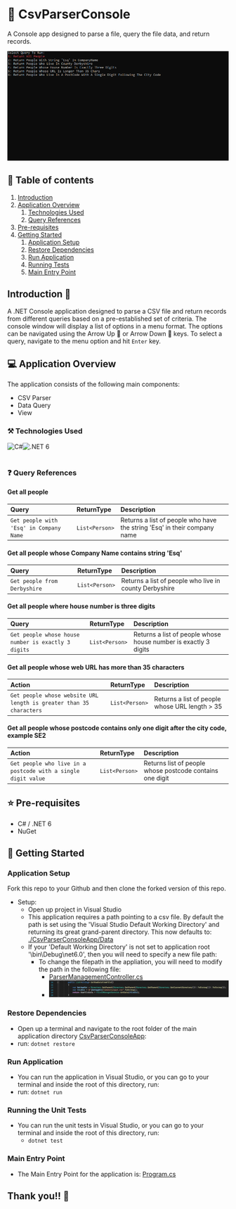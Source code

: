 # :page_with_curl: CsvParserConsole
A Console app designed to parse a file, query the file data, and return records.

![](https://github.com/Hayley96/CsvParserConsole/blob/main/GIF/CsvParserConsoleApp.gif)

## :link: Table of contents
1. [Introduction](#introduction)
2. [Application Overview](#applicationOverview)
   1. [Technologies Used](#technologiesUsed)
   2. [Query References](#QueryReference)
3. [Pre-requisites](#prerequisites)
4. [Getting Started](#gettingStarted)
   1. [Application Setup](#applicationsetup)
   2. [Restore Dependencies](#restoredependencies)
   3. [Run Application](#runapplication)
   4. [Running Tests](#runningtests)
   5. [Main Entry Point](#mainentrypoint)

## Introduction :wave: <a name="introduction"></a>
A .NET Console application designed to parse a CSV file and return records from different queries based on a pre-established set of criteria. The console window will display a list of options in a menu format. The options can be navigated using the Arrow Up 🔼 or Arrow Down 🔽 keys. To select a query, navigate to the menu option and hit `Enter` key.

## :computer: Application Overview <a name="applicationOverview"></a>

The application consists of the following main components:

* CSV Parser
* Data Query
* View

### ⚒️ Technologies Used <a name="technologiesUsed"></a>

<div>
<img align="left" alt="C#" title="C-Sharp" src="https://img.shields.io/badge/C%23-239120?style=for-the-badge&logo=c-sharp&logoColor=white" />
<img align="left" alt=".NET 6" title=".NET 6" src="https://img.shields.io/badge/.NET-512BD4?style=for-the-badge&logo=dotnet&logoColor=white" />
</div>
</br></br>

### ❓ Query References <a name="QueryReference"></a>

#### Get all people

| Query                                   | ReturnType     | Description                                                              |
| :-------------------------------------  | :--------------| :------------------------------------------------------------------------|
| `Get people with 'Esq' in Company Name` | `List<Person>` | Returns a list of people who have the string 'Esq' in their company name |

#### Get all people whose Company Name contains string 'Esq'

| Query                           | ReturnType     | Description                                                       |
| :------------------------------ | :--------------| :-----------------------------------------------------------------|
| `Get people from Derbyshire`    | `List<Person>` | Returns a list of people who live in county Derbyshire            |

#### Get all people where house number is three digits

| Query                                               | ReturnType    | Description                                                       |
| :---------------------------------------------------| :-------------| :-----------------------------------------------------------------|
| `Get people whose house number is exactly 3 digits` | `List<Person>`| Returns a list of people whose house number is exactly 3 digits   |

#### Get all people whose web URL has more than 35 characters

| Action                                                              | ReturnType    | Description                                                       |
| :-------------------------------------------------------------------| :-------------| :-----------------------------------------------------------------|
| `Get people whose website URL length is greater than 35 characters` | `List<Person>`| Returns a list of people whose URL length > 35                    |

#### Get all people whose postcode contains only one digit after the city code, example SE2

| Action                                                        | ReturnType    | Description                                                       |
| :-------------------------------------------------------------| :-------------| :-----------------------------------------------------------------|
| `Get people who live in a postcode with a single digit value` | `List<Person>`| Returns list of people whose postcode contains one digit          |


## ⭐ Pre-requisites <a name="prerequisites"></a>

* C# / .NET 6
* NuGet

## 🔀 Getting Started <a name="gettingStarted"></a>

### Application Setup <a name="applicationsetup"></a>

Fork this repo to your Github and then clone the forked version of this repo.

- Setup:
	- Open up project in Visual Studio
	- This application requires a path pointing to a csv file. By default the path is set using the 'Visual Studio Default Working Directory' and returning its great grand-parent directory. This now defaults to: [./CsvParserConsoleApp/Data](./CsvParserConsoleApp/Data)
	 - If your 'Default Working Directory' is not set to application root '\bin\Debug\net6.0', then you will need to specify a new file path:
       - To change the filepath in the appliation, you will need to modify the path in the following file:
	      * [ParserManagementController.cs](https://github.com/Hayley96/CsvParserConsole/blob/main/CsvParserConsoleApp/Controllers/ParserManagementController.cs)
	      * ![ParserManagementControllerFilePath](https://github.com/Hayley96/CsvParserConsole/blob/main/GIF/FilePathMethod.png)

### Restore Dependencies <a name="restoredependencies"></a>

- Open up a terminal and navigate to the root folder of the main application directory [CsvParserConsoleApp](./CsvParserConsoleApp):
 - run: `dotnet restore`

### Run Application <a name="runapplication"></a>

- You can run the application in Visual Studio, or you can go to your terminal and inside the root of this directory, run:
 - run: `dotnet run`

### Running the Unit Tests <a name="runningtests"></a>

- You can run the unit tests in Visual Studio, or you can go to your terminal and inside the root of this directory, run:
  - `dotnet test`

### Main Entry Point <a name="mainentrypoint"></a>
- The Main Entry Point for the application is: [Program.cs](https://github.com/Hayley96/CsvParserConsole/blob/main/CsvParserConsoleApp/Program.cs)


## Thank you!! 👋
